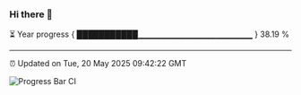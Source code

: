 ### Hi there 👋

⏳ Year progress { ███████████▁▁▁▁▁▁▁▁▁▁▁▁▁▁▁▁▁▁▁ } 38.19 %

---

⏰ Updated on Tue, 20 May 2025 09:42:22 GMT

![Progress Bar CI](https://github.com/IshwaranRudhara/GIT-ACTION/workflows/Progress%20Bar%20CI/badge.svg)
